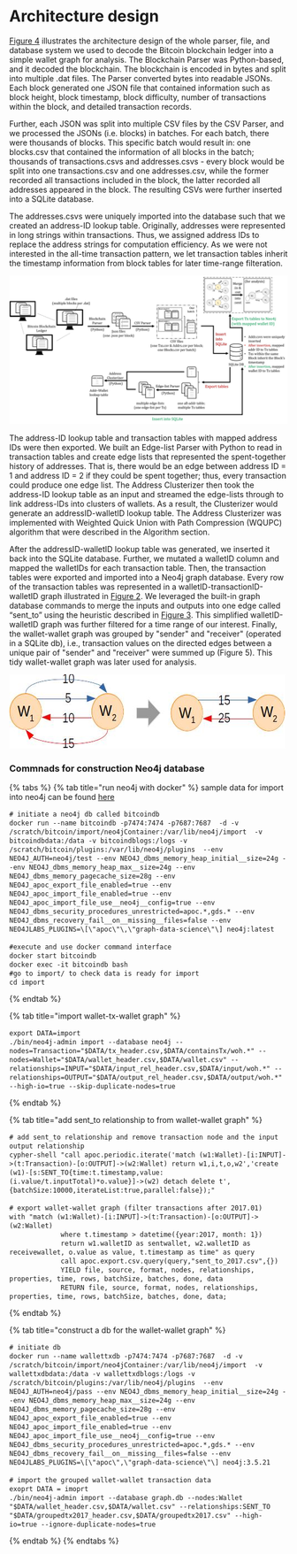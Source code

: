 # Architecture design

[Figure 4](projects.md#fig4) illustrates the architecture design of the whole parser, file, and database system we used to decode the Bitcoin blockchain ledger into a simple wallet graph for analysis. The Blockchain Parser was Python-based, and it decoded the blockchain. The blockchain is encoded in bytes and split into multiple .dat files. The Parser converted bytes into readable JSONs. Each block generated one JSON file that contained information such as block height, block timestamp, block difficulty, number of transactions within the block, and detailed transaction records.

Further, each JSON was split into multiple CSV files by the CSV Parser, and we processed the JSONs (i.e. blocks) in batches. For each batch, there were thousands of blocks. This specific batch would result in: one blocks.csv that contained the information of all blocks in the batch; thousands of transactions.csvs and addresses.csvs - every block would be split into one transactions.csv and one addresses.csv, while the former recorded all transactions included in the block, the latter recorded all addresses appeared in the block. The resulting CSVs were further inserted into a SQLite database.

The addresses.csvs were uniquely imported into the database such that we created an address-ID lookup table. Originally, addresses were represented in long strings within transactions. Thus, we assigned address IDs to replace the address strings for computation efficiency. As we were not interested in the all-time transaction pattern, we let transaction tables inherit the timestamp information from block tables for later time-range filteration.

![Figure 4 Architecture design](<../.gitbook/assets/architecture design>)

The address-ID lookup table and transaction tables with mapped address IDs were then exported. We built an Edge-list Parser with Python to read in transaction tables and create edge lists that represented the spent-together history of addresses. That is, there would be an edge between address ID = 1 and address ID = 2 if they could be spent together; thus, every transaction could produce one edge list. The Address Clusterizer then took the address-ID lookup table as an input and streamed the edge-lists through to link address-IDs into clusters of wallets. As a result, the Clusterizer would generate an addressID-walletID lookup table. The Address Clusterizer was implemented with Weighted Quick Union with Path Compression (WQUPC) algorithm that were described in the Algorithm section.

After the addressID-walletID lookup table was generated, we inserted it back into the SQLite database. Further, we mutated a walletID column and mapped the walletIDs for each transaction table. Then, the transaction tables were exported and imported into a Neo4j graph database. Every row of the transaction tables was represented in a walletID-transactionID-walletID graph illustrated in [Figure 2](projects.md#fig2). We leveraged the built-in graph database commands to merge the inputs and outputs into one edge called “sent\_to” using the heuristic described in [Figure 3](projects.md#fig3). This simplified walletID-walletID graph was further filtered for a time range of our interest. Finally, the wallet-wallet graph was grouped by "sender" and "receiver" (operated in a SQLite db), i.e., transaction values on the directed edges between a unique pair of "sender" and "receiver" were summed up (Figure 5). This tidy wallet-wallet graph was later used for analysis.

![Figure 5 Group by sender and receiver](../.gitbook/assets/group-by-sent-receive.jpg)

### Commnads for construction Neo4j database

{% tabs %}
{% tab title="run neo4j with docker" %}
sample data for import into neo4j can be found [here](https://github.com/SzuHannah/bitcoin-data-process/tree/main/neo4jContainer)

```
# initiate a neo4j db called bitcoindb 
docker run --name bitcoindb -p7474:7474 -p7687:7687  -d -v /scratch/bitcoin/import/neo4jContainer:/var/lib/neo4j/import  -v bitcoindbdata:/data -v bitcoindblogs:/logs -v /scratch/bitcoin/plugins:/var/lib/neo4j/plugins  --env NEO4J_AUTH=neo4j/test --env NEO4J_dbms_memory_heap_initial__size=24g --env NEO4J_dbms_memory_heap_max__size=24g --env NEO4J_dbms_memory_pagecache_size=28g --env NEO4J_apoc_export_file_enabled=true --env NEO4J_apoc_import_file_enabled=true --env NEO4J_apoc_import_file_use__neo4j__config=true --env NEO4J_dbms_security_procedures_unrestricted=apoc.*,gds.* --env NEO4J_dbms_recovery_fail__on__missing__files=false --env NEO4JLABS_PLUGINS=\[\"apoc\"\,\"graph-data-science\"\] neo4j:latest

#execute and use docker command interface
docker start bitcoindb
docker exec -it bitcoindb bash
#go to import/ to check data is ready for import
cd import 
```
{% endtab %}

{% tab title="import wallet-tx-wallet graph" %}
```
export DATA=import
./bin/neo4j-admin import --database neo4j --nodes=Transaction="$DATA/tx_header.csv,$DATA/containsTx/woh.*" --nodes=Wallet="$DATA/wallet_header.csv,$DATA/wallet.csv" --relationships=INPUT="$DATA/input_rel_header.csv,$DATA/input/woh.*" --relationships=OUTPUT="$DATA/output_rel_header.csv,$DATA/output/woh.*" --high-io=true --skip-duplicate-nodes=true
```
{% endtab %}

{% tab title="add sent_to relationship to from wallet-wallet graph" %}
```
# add sent_to relationship and remove transaction node and the input output relationship
cypher-shell "call apoc.periodic.iterate('match (w1:Wallet)-[i:INPUT]->(t:Transaction)-[o:OUTPUT]->(w2:Wallet) return w1,i,t,o,w2','create (w1)-[s:SENT_TO{time:t.timestamp,value:(i.value/t.inputTotal)*o.value}]->(w2) detach delete t',{batchSize:10000,iterateList:true,parallel:false});"

# export wallet-wallet graph (filter transactions after 2017.01)
with "match (w1:Wallet)-[i:INPUT]->(t:Transaction)-[o:OUTPUT]->(w2:Wallet)
             where t.timestamp > datetime({year:2017, month: 1})
             return w1.walletID as sentwallet, w2.walletID as receivewallet, o.value as value, t.timestamp as time" as query
             call apoc.export.csv.query(query,"sent_to_2017.csv",{})
             YIELD file, source, format, nodes, relationships, properties, time, rows, batchSize, batches, done, data
             RETURN file, source, format, nodes, relationships, properties, time, rows, batchSize, batches, done, data;

```
{% endtab %}

{% tab title="construct a db for the wallet-wallet graph" %}
```
# initiate db
docker run --name wallettxdb -p7474:7474 -p7687:7687  -d -v /scratch/bitcoin/import/neo4jContainer:/var/lib/neo4j/import  -v wallettxdbdata:/data -v wallettxdblogs:/logs -v /scratch/bitcoin/plugins:/var/lib/neo4j/plugins  --env NEO4J_AUTH=neo4j/pass --env NEO4J_dbms_memory_heap_initial__size=24g --env NEO4J_dbms_memory_heap_max__size=24g --env NEO4J_dbms_memory_pagecache_size=28g --env NEO4J_apoc_export_file_enabled=true --env NEO4J_apoc_import_file_enabled=true --env NEO4J_apoc_import_file_use__neo4j__config=true --env NEO4J_dbms_security_procedures_unrestricted=apoc.*,gds.* --env NEO4J_dbms_recovery_fail__on__missing__files=false --env NEO4JLABS_PLUGINS=\[\"apoc\",\"graph-data-science\"\] neo4j:3.5.21

# import the grouped wallet-wallet transaction data
exoprt DATA = imoprt
./bin/neo4j-admin import --database graph.db --nodes:Wallet "$DATA/wallet_header.csv,$DATA/wallet.csv" --relationships:SENT_TO "$DATA/groupedtx2017_header.csv,$DATA/groupedtx2017.csv" --high-io=true --ignore-duplicate-nodes=true

```
{% endtab %}
{% endtabs %}
